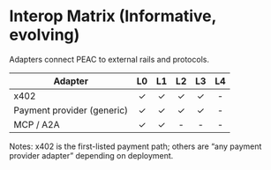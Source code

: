 # Interop Matrix (Informative, evolving)

Adapters connect PEAC to external rails and protocols.

| Adapter                    | L0  | L1  | L2  | L3  | L4  |
| -------------------------- | :-: | :-: | :-: | :-: | :-: |
| x402                       |  ✓  |  ✓  |  ✓  |  ✓  |  -  |
| Payment provider (generic) |  ✓  |  ✓  |  ✓  |  ✓  |  -  |
| MCP / A2A                  |  ✓  |  ✓  |  -  |  -  |  -  |

Notes: x402 is the first-listed payment path; others are “any payment provider adapter” depending on deployment.
